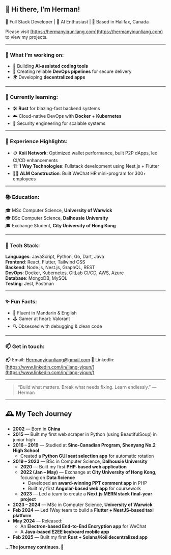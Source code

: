 ## 👋 Hi there, I’m Herman!

🚀 Full Stack Developer | 🧠 AI Enthusiast | 📍 Based in Halifax, Canada

Please visit [https://hermanyiqunliang.com](https://hermanyiqunliang.com) to view my projects. 

---

### 🔭 What I’m working on:
- 🧠 Building **AI-assisted coding tools**
- 🧪 Creating reliable **DevOps pipelines** for secure delivery
- 🌍 Developing **decentralized apps**


---

### 🌱 Currently learning:
- 🛠️ **Rust** for blazing-fast backend systems
- ☁️ Cloud-native DevOps with **Docker** + **Kubernetes**
- 🔐 Security engineering for scalable systems

---

### 💼 Experience Highlights:
- 🪙 **Koii Network**: Optimized wallet performance, built P2P dApps, led CI/CD enhancements
- 🏗️ **1 Way Technologies**: Fullstack development using Nest.js + Flutter
- 👷‍♂️ **ALM Construction**: Built WeChat HR mini-program for 300+ employees

---

### 📚 Education:
🎓 MSc Computer Science, **University of Warwick**  
🎓 BSc Computer Science, **Dalhousie University**   
🎓 Exchange Student, **City University of Hong Kong** 

---

### 🧰 Tech Stack:
**Languages**: JavaScript, Python, Go, Dart, Java  
**Frontend**: React, Flutter, Tailwind CSS  
**Backend**: Node.js, Nest.js, GraphQL, REST  
**DevOps**: Docker, Kubernetes, GitLab CI/CD, AWS, Azure  
**Database**: MongoDB, MySQL  
**Testing**: Jest, Postman

---

### ✨ Fun Facts:
- 💬 Fluent in Mandarin & English  
- 🕹️ Gamer at heart: Valorant  
- 🔍 Obsessed with debugging & clean code

---

### 📫 Get in touch:
📬 Email: Hermanyiqunliang@gmail.com
🔗 LinkedIn: [https://www.linkedin.com/in/liang-yiqun/](https://www.linkedin.com/in/liang-yiqun/)  


---

> “Build what matters. Break what needs fixing. Learn endlessly.” — Herman

---

## 🕰️ My Tech Journey

- **2002** — Born in **China**
- **2015** — Built my first web scraper in Python (using BeautifulSoup) in junior high
- **2016 – 2019** — Studied at **Sino-Canadian Program, Shenyang No.2 High School**  
  - Created a **Python GUI seat selection app** for automatic rotation
- **2019 – 2023** — BSc in Computer Science, **Dalhousie University**  
  - **2020** — Built my first **PHP-based web application**
  - **2022 (Jan – May)** — Exchange at **City University of Hong Kong**, focusing on **Data Science**  
    - Developed an **award-winning PPT comment app** in PHP  
    - Built my first **Angular-based web app** for coursework
  - **2023** — Led a team to create a **Next.js MERN stack final-year project**
- **2023 – 2024** — MSc in Computer Science, **University of Warwick**
- **Feb 2024** — Led 1Way team to build a **Flutter + NestJS-based taxi platform**
- **May 2024** — Released:
  - An **Electron-based End-to-End Encryption app** for WeChat  
  - A **Java-based E2EE keyboard mobile app**
- **Feb 2025** — Built my first **Rust + Solana/Koii decentralized app**

**...The journey continues. 🚀**
